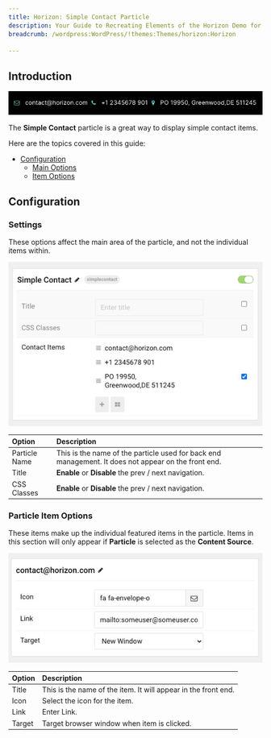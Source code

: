 ```yaml
---
title: Horizon: Simple Contact Particle
description: Your Guide to Recreating Elements of the Horizon Demo for WordPress
breadcrumb: /wordpress:WordPress/!themes:Themes/horizon:Horizon

---
```


## Introduction

![](assets/particle_simplecontact1.png)

The **Simple Contact** particle is a great way to display simple contact items.

Here are the topics covered in this guide:

* [Configuration](#configuration)
    - [Main Options](#settings)
    - [Item Options](#particle-item-options)

## Configuration

### Settings 

These options affect the main area of the particle, and not the individual items within.

![](assets/particle_simplecontact2.png)

| Option           | Description                                                                                         |
| :-----           | :-----                                                                                              |
| Particle Name    | This is the name of the particle used for back end management. It does not appear on the front end. |
| Title            | **Enable** or **Disable** the prev / next navigation.                                               
| CSS Classes      | **Enable** or **Disable** the prev / next navigation.                                               |

### Particle Item Options

These items make up the individual featured items in the particle. Items in this section will only appear if **Particle** is selected as the **Content Source**.

![](assets/particle_simplecontact3.png)

| Option                 | Description                                                      |
| :-----                 | :-----                                                           |
| Title             	 | This is the name of the item. It will appear in the front end. |
| Icon                   | Select the icon for the item.                         |
| Link          		 | Enter Link.         |
| Target           		 | Target browser window when item is clicked.         |